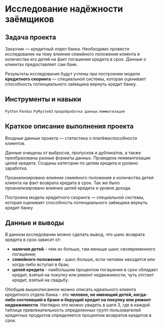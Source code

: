 # Исследование надёжности заёмщиков

## Задача проекта

Заказчик — кредитный отдел банка. Необходимо провести исследование на тему влияния семейного положения клиента и количества его детей на факт погашения кредита в срок. Данные о клиентах предоставляет сам банк.

Результаты исследования будут учтены при построении модели **кредитного скоринга** — специальной системы, которая оценивает способность потенциального заёмщика вернуть кредит банку.

## Инструменты и навыки
`Python`
`Pandas`
`PyMystem3`
`предобработка данных`
`лемматизация`

## Краткое описание выполнения проекта
Входные данные проекта  — статистика о платёжеспособности клиентов. 

Данные очищены от выбросов, пропусков и дубликатов, а также преобразованы разные форматы данных. Проведена леммантизация целей кредита. Созданы категории по целям кредита и уровню заработка.

Проанализировано влияние семейного положения и количества детей клиента на факт возврата кредита в срок. Так же было проанализировано влияние целей кредита и уровня дохода.

Построена модель кредитного скоринга — специальной системы, которая оценивает способность потенциального заёмщика вернуть кредит банку

## Данные и выводы

В данном исследовании можно сделать вывод, что шанс возврата кредита в срок зависит от:

- **наличия детей** - чем их больше, там меньше шанс своевременного погашения;
- **семейного положения** - шанс больше, если человек находится или когда-либо вступал в брак;
- **целей кредита** - наибольшим процентом погашения в срок обладает кредит, взятый на покупку или ремонт недвижимости, чуть отстает кредит, взятый на свадьбу.

Обобщив вышеописанное можно описать идеального клиента кредитного отдела банка - это **человек, не имеющий детей, когда-либо состоявший в браке и берущий кредит на покупку или ремонт недвижимости**. Наглядно это можно увидеть в шаге 3, где в каждой таблице привлекательность определенных групп пользователей кредитных продуктов определяется процентом возвратов кредитов в срок.
